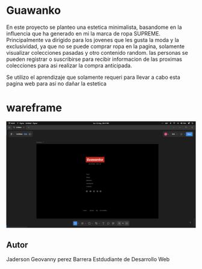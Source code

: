 # Guawanko
En este proyecto se planteo una estetica minimalista, basandome en la influencia que ha generado en mi la marca de ropa SUPREME. Principalmente va dirigido para los jovenes que les gusta la moda y la exclusividad, ya que no se puede comprar ropa en la pagina, solamente visualizar colecciones pasadas y otro contenido random. 
las personas se pueden registrar o suscribirse para recibir informacion de las proximas colecciones para asi realizar la compra anticipada.

Se utilizo el aprendizaje que solamente requeri para llevar a cabo esta pagina web para asi no dañar la estetica

# wareframe
![capura figma](figma.png)

## Autor
Jaderson Geovanny perez Barrera
Estdudiante de Desarrollo Web
